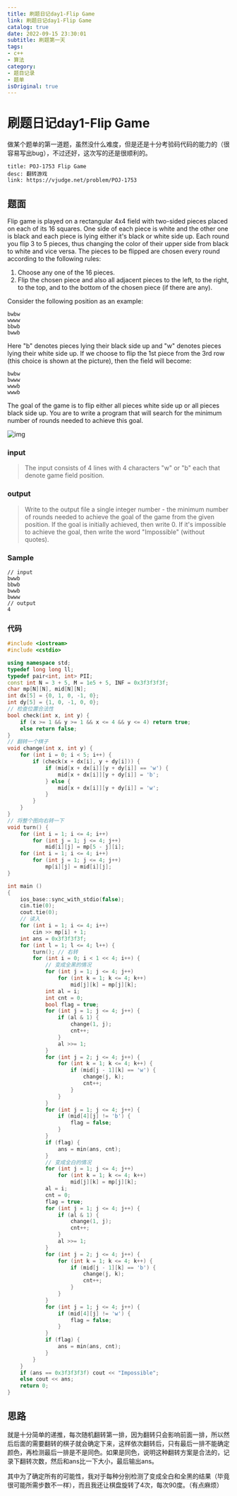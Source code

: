```yaml
---
title: 刷题日记day1-Flip Game
link: 刷题日记day1-Flip Game
catalog: true
date: 2022-09-15 23:30:01 
subtitle: 刷题第一天
tags:
- c++
- 算法
category:
- 题目记录
- 题单
isOriginal: true
---
```

# 刷题日记day1-Flip Game

做某个题单的第一道题，虽然没什么难度，但是还是十分考验码代码的能力的（很容易写出bug），不过还好，这次写的还是很顺利的。

```component VPCard
title: POJ-1753 Flip Game
desc: 翻转游戏
link: https://vjudge.net/problem/POJ-1753
```

## 题面

Flip game is played on a rectangular 4x4 field with two-sided pieces placed on each of its 16 squares. One side of each piece is white and the other one is black and each piece is lying either it's black or white side up. Each round you flip 3 to 5 pieces, thus changing the color of their upper side from black to white and vice versa. The pieces to be flipped are chosen every round according to the following rules:

1. Choose any one of the 16 pieces.
2. Flip the chosen piece and also all adjacent pieces to the left, to the right, to the top, and to the bottom of the chosen piece (if there are any).

Consider the following position as an example:

```
bwbw
wwww
bbwb
bwwb
```

Here "b" denotes pieces lying their black side up and "w" denotes pieces lying their white side up. If we choose to flip the 1st piece from the 3rd row (this choice is shown at the picture), then the field will become:

```
bwbw
bwww
wwwb
wwwb
```

The goal of the game is to flip either all pieces white side up or all pieces black side up. You are to write a program that will search for the minimum number of rounds needed to achieve this goal.

![img](https://vj.csgrandeur.cn/14b4b3ec0b5261bea3a5ad9f1313252c?v=1663071533)

### input

> The input consists of 4 lines with 4 characters "w" or "b" each that denote game field position.

### output

> Write to the output file a single integer number - the minimum number of rounds needed to achieve the goal of the game from the given position. If the goal is initially achieved, then write 0. If it's impossible to achieve the goal, then write the word "Impossible" (without quotes).

### Sample

```
// input
bwwb
bbwb
bwwb
bwww
// output
4
```

### 代码

```cpp
#include <iostream>
#include <cstdio>

using namespace std;
typedef long long ll;
typedef pair<int, int> PII;
const int N = 3 + 5, M = 1e5 + 5, INF = 0x3f3f3f3f;
char mp[N][N], mid[N][N];
int dx[5] = {0, 1, 0, -1, 0};
int dy[5] = {1, 0, -1, 0, 0};
// 检查位置合法性
bool check(int x, int y) {
    if (x >= 1 && y >= 1 && x <= 4 && y <= 4) return true;
    else return false;
}
// 翻转一个棋子
void change(int x, int y) {
    for (int i = 0; i < 5; i++) {
        if (check(x + dx[i], y + dy[i])) {
            if (mid[x + dx[i]][y + dy[i]] == 'w') {
                mid[x + dx[i]][y + dy[i]] = 'b';
            } else {
                mid[x + dx[i]][y + dy[i]] = 'w';
            }
        }
    }
}
// 将整个图向右转一下
void turn() {
    for (int i = 1; i <= 4; i++)
        for (int j = 1; j <= 4; j++)
            mid[i][j] = mp[5 - j][i];
    for (int i = 1; i <= 4; i++)
        for (int j = 1; j <= 4; j++)
            mp[i][j] = mid[i][j];
}

int main ()
{
    ios_base::sync_with_stdio(false);
    cin.tie(0);
    cout.tie(0);
  	// 读入
    for (int i = 1; i <= 4; i++)
        cin >> mp[i] + 1;
    int ans = 0x3f3f3f3f;
    for (int l = 1; l <= 4; l++) {
        turn(); // 右转
        for (int i = 0; i < 1 << 4; i++) {
          	// 变成全黑的情况
            for (int j = 1; j <= 4; j++)
                for (int k = 1; k <= 4; k++)
                    mid[j][k] = mp[j][k];
            int al = i;
            int cnt = 0;
            bool flag = true;
            for (int j = 1; j <= 4; j++) {
                if (al & 1) {
                    change(1, j);
                    cnt++;
                }
                al >>= 1;
            }
            for (int j = 2; j <= 4; j++) {
                for (int k = 1; k <= 4; k++) {
                    if (mid[j - 1][k] == 'w') {
                        change(j, k);
                        cnt++;
                    }
                }
            }
            for (int j = 1; j <= 4; j++) {
                if (mid[4][j] != 'b') {
                    flag = false;
                }
            }
            if (flag) {
                ans = min(ans, cnt);
            }
          	// 变成全白的情况
            for (int j = 1; j <= 4; j++)
                for (int k = 1; k <= 4; k++)
                    mid[j][k] = mp[j][k];
            al = i;
            cnt = 0;
            flag = true;
            for (int j = 1; j <= 4; j++) {
                if (al & 1) {
                    change(1, j);
                    cnt++;
                }
                al >>= 1;
            }
            for (int j = 2; j <= 4; j++) {
                for (int k = 1; k <= 4; k++) {
                    if (mid[j - 1][k] == 'b') {
                        change(j, k);
                        cnt++;
                    }
                }
            }
            for (int j = 1; j <= 4; j++) {
                if (mid[4][j] != 'w') {
                    flag = false;
                }
            }
            if (flag) {
                ans = min(ans, cnt);
            }
        }
    }
    if (ans == 0x3f3f3f3f) cout << "Impossible";
    else cout << ans;
    return 0;
}
```

## 思路

就是十分简单的递推，每次随机翻转第一排，因为翻转只会影响前面一排，所以然后后面的需要翻转的棋子就会确定下来，这样依次翻转后，只有最后一排不能确定颜色，再检测最后一排是不是同色。如果是同色，说明这种翻转方案是合法的，记录下翻转次数，然后和ans比一下大小，最后输出ans。

其中为了确定所有的可能性，我对于每种分别检测了变成全白和全黑的结果（毕竟很可能所需步数不一样），而且我还让棋盘旋转了4次，每次90度。（有点麻烦）